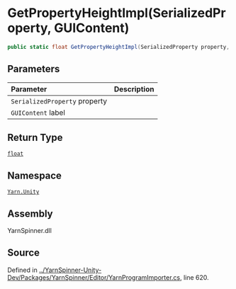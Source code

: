 # GetPropertyHeightImpl\(SerializedProperty, GUIContent\)

```csharp
public static float GetPropertyHeightImpl(SerializedProperty property, GUIContent label)
```

## Parameters

| Parameter | Description |
| :--- | :--- |
| `SerializedProperty` property |  |
| `GUIContent` label |  |

## Return Type

[`float`](https://docs.microsoft.com/dotnet/api/System.Single)

## Namespace

[`Yarn.Unity`](../)

## Assembly

YarnSpinner.dll

## Source

Defined in [../YarnSpinner-Unity-Dev/Packages/YarnSpinner/Editor/YarnProgramImporter.cs](https://github.com/YarnSpinnerTool/YarnSpinner-Unity//blob/develop/Editor/YarnProgramImporter.cs#L620), line 620.

